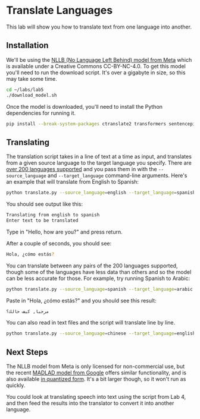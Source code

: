 # Translate Languages

This lab will show you how to translate text from one language into another.

## Installation

We'll be using the [NLLB (No Language Left Behind) model from Meta](https://huggingface.co/facebook/nllb-200-distilled-600M)
which is available under a Creative Commons CC-BY-NC-4.0. To get this model 
you'll need to run the download script. It's over a gigabyte in size, so this
may take some time.

```bash
cd ~/labs/lab5
./download_model.sh
```

Once the model is downloaded, you'll need to install the Python dependencies
for running it.

```bash
pip install --break-system-packages ctranslate2 transformers sentencepiece
```

## Translating

The translation script takes in a line of text at a time as input, and
translates from a given source language to the target language you specify.
There are [over 200 languages supported](https://github.com/facebookresearch/flores/blob/main/flores200/README.md#languages-in-flores-200)
and you pass them in with the `--source_language` and `--target_language` 
command-line arguments. Here's an example that will translate from English to
Spanish:

```bash
python translate.py --source_language=english --target_language=spanish
```

You should see output like this:

```bash
Translating from english to spanish
Enter text to be translated
```

Type in "Hello, how are you?" and press return.

After a couple of seconds, you should see:

```bash
Hola, ¿cómo estás?
```

You can translate between any pairs of the 200 languages supported, though some
of the languages have less data than others and so the model can be less 
accurate for those. For example, try running Spanish to Arabic:

```bash
python translate.py --source_language=spanish --target_language=arabic
```

Paste in "Hola, ¿cómo estás?" and you should see this result:

```bash
مرحبا, كيف حالك؟
```

You can also read in text files and the script will translate line by line.

```bash
python translate.py --source_language=chinese --target_language=english < ../text/chinese_example.txt
```

## Next Steps

The NLLB model from Meta is only licensed for non-commercial use, but the recent [MADLAD model from Google](https://huggingface.co/docs/transformers/en/model_doc/madlad-400)
offers similar functionality, and is also available [in quantized form](https://huggingface.co/Heng666/madlad400-3b-mt-ct2-int8). 
It's a bit larger though, so it won't run as quickly.

You could look at translating speech into text using the script from Lab 4, and
then feed the results into the translator to convert it into another language.